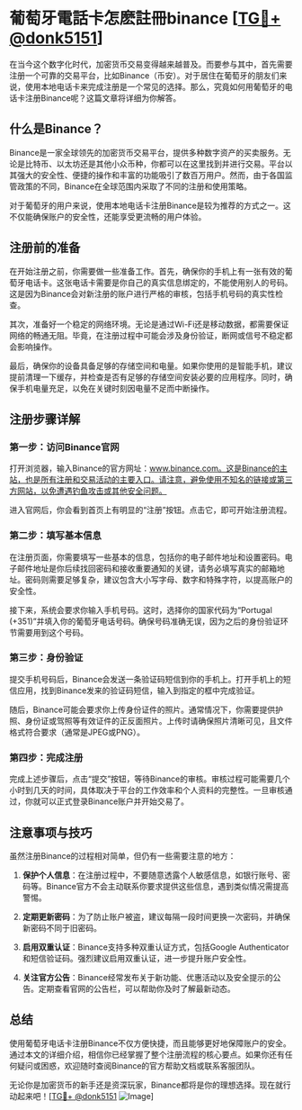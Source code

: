 # 葡萄牙電話卡怎麽註冊binance [[TG💪+ @donk5151](https://t.me/s/donk5151)]

在当今这个数字化时代，加密货币交易变得越来越普及。而要参与其中，首先需要注册一个可靠的交易平台，比如Binance（币安）。对于居住在葡萄牙的朋友们来说，使用本地电话卡来完成注册是一个常见的选择。那么，究竟如何用葡萄牙的电话卡注册Binance呢？这篇文章将详细为你解答。

## 什么是Binance？

Binance是一家全球领先的加密货币交易平台，提供多种数字资产的买卖服务。无论是比特币、以太坊还是其他小众币种，你都可以在这里找到并进行交易。平台以其强大的安全性、便捷的操作和丰富的功能吸引了数百万用户。然而，由于各国监管政策的不同，Binance在全球范围内采取了不同的注册和使用策略。

对于葡萄牙的用户来说，使用本地电话卡注册Binance是较为推荐的方式之一。这不仅能确保账户的安全性，还能享受更流畅的用户体验。

## 注册前的准备

在开始注册之前，你需要做一些准备工作。首先，确保你的手机上有一张有效的葡萄牙电话卡。这张电话卡需要是你自己的真实信息绑定的，不能使用别人的号码。这是因为Binance会对新注册的账户进行严格的审核，包括手机号码的真实性检查。

其次，准备好一个稳定的网络环境。无论是通过Wi-Fi还是移动数据，都需要保证网络的畅通无阻。毕竟，在注册过程中可能会涉及身份验证，断网或信号不稳定都会影响操作。

最后，确保你的设备具备足够的存储空间和电量。如果你使用的是智能手机，建议提前清理一下缓存，并检查是否有足够的存储空间安装必要的应用程序。同时，确保手机电量充足，以免在关键时刻因电量不足而中断操作。

## 注册步骤详解

### 第一步：访问Binance官网

打开浏览器，输入Binance的官方网址：www.binance.com。这是Binance的主站，也是所有注册和交易活动的主要入口。请注意，避免使用不知名的链接或第三方网站，以免遭遇钓鱼攻击或其他安全问题。

进入官网后，你会看到首页上有明显的“注册”按钮。点击它，即可开始注册流程。

### 第二步：填写基本信息

在注册页面，你需要填写一些基本的信息，包括你的电子邮件地址和设置密码。电子邮件地址是你后续找回密码和接收重要通知的关键，请务必填写真实的邮箱地址。密码则需要足够复杂，建议包含大小写字母、数字和特殊字符，以提高账户的安全性。

接下来，系统会要求你输入手机号码。这时，选择你的国家代码为“Portugal (+351)”并填入你的葡萄牙电话号码。确保号码准确无误，因为之后的身份验证环节需要用到这个号码。

### 第三步：身份验证

提交手机号码后，Binance会发送一条验证码短信到你的手机上。打开手机上的短信应用，找到Binance发来的验证码短信，输入到指定的框中完成验证。

随后，Binance可能会要求你上传身份证件的照片。通常情况下，你需要提供护照、身份证或驾照等有效证件的正反面照片。上传时请确保照片清晰可见，且文件格式符合要求（通常是JPEG或PNG）。

### 第四步：完成注册

完成上述步骤后，点击“提交”按钮，等待Binance的审核。审核过程可能需要几个小时到几天的时间，具体取决于平台的工作效率和个人资料的完整性。一旦审核通过，你就可以正式登录Binance账户并开始交易了。

## 注意事项与技巧

虽然注册Binance的过程相对简单，但仍有一些需要注意的地方：

1. **保护个人信息**：在注册过程中，不要随意透露个人敏感信息，如银行账号、密码等。Binance官方不会主动联系你要求提供这些信息，遇到类似情况需提高警惕。

2. **定期更新密码**：为了防止账户被盗，建议每隔一段时间更换一次密码，并确保新密码不同于旧密码。

3. **启用双重认证**：Binance支持多种双重认证方式，包括Google Authenticator和短信验证码。强烈建议启用双重认证，进一步提升账户安全性。

4. **关注官方公告**：Binance经常发布关于新功能、优惠活动以及安全提示的公告。定期查看官网的公告栏，可以帮助你及时了解最新动态。

## 总结

使用葡萄牙电话卡注册Binance不仅方便快捷，而且能够更好地保障账户的安全。通过本文的详细介绍，相信你已经掌握了整个注册流程的核心要点。如果你还有任何疑问或困惑，欢迎随时查阅Binance的官方帮助文档或联系客服团队。

无论你是加密货币的新手还是资深玩家，Binance都将是你的理想选择。现在就行动起来吧！[[TG💪+ @donk5151](https://t.me/s/donk5151) ![Image](https://i.postimg.cc/rwNCRYN7/Snipaste-2025-04-30-17-27-05.png)]